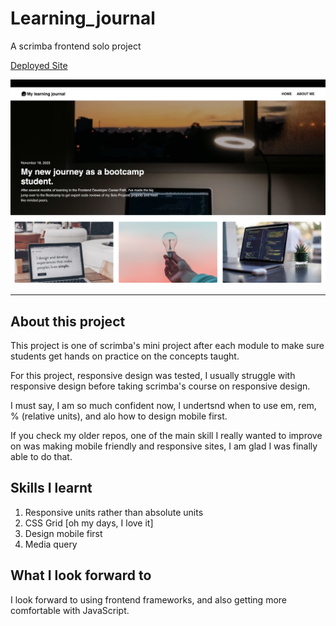 # Learning_journal

 A scrimba frontend solo project

[Deployed Site](https://learning-journal-1.netlify.app)

![Screenshot of Site](screenshot.png)

 <hr>

 ## About this project

 This project is one of scrimba's mini project after each module to make sure students get hands on practice on the concepts taught. 

 For this project, responsive design was tested, I usually struggle with responsive design before taking scrimba's course on responsive design. 

 I must say, I am so much confident now, I undertsnd when to use em, rem, % (relative units), and alo how to design mobile first. 

If you check my older repos, one of the main skill I really wanted to improve on was making mobile friendly and responsive sites, I am glad I was finally able to do that. 

## Skills I learnt

1. Responsive units rather than absolute units
2. CSS Grid [oh my days, I love it]
3. Design mobile first
4. Media query

## What I look forward to

I look forward to using frontend frameworks, and also getting more comfortable with JavaScript.
 
 
